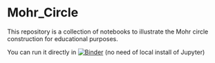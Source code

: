 # Mohr_Circle

This repository is a collection of notebooks to illustrate the Mohr circle construction for educational purposes.

You can run it directly in [![Binder](https://mybinder.org/badge_logo.svg)](https://mybinder.org/v2/gh/EmileRouxSMB/Mohr_Circle/master) (no need of local install of Jupyter)

